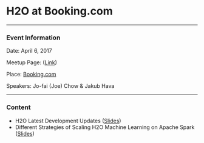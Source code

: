 # H2O at Booking.com

---

### Event Information

Date: April 6, 2017

Meetup Page: ([Link](https://www.meetup.com/Amsterdam-Artificial-Intelligence-Deep-Learning/events/237452480/))

Place: [Booking.com](https://goo.gl/maps/NXnXAyCAfiL2) 

Speakers: Jo-fai (Joe) Chow & Jakub Hava

---

### Content

- H2O Latest Development Updates ([Slides](https://www.slideshare.net/0xdata/latest-developments-in-h2o))
- Different Strategies of Scaling H2O Machine Learning on Apache Spark ([Slides](https://www.slideshare.net/0xdata/different-strategies-of-scaling-h2o-machine-learning-on-apache-spark))